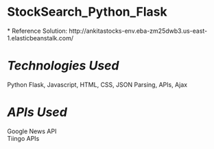 <h1>StockSearch_Python_Flask</h1>*
Reference Solution: http://ankitastocks-env.eba-zm25dwb3.us-east-1.elasticbeanstalk.com/
 
*<h1>Technologies Used</h1>*
Python Flask, Javascript, HTML, CSS, JSON Parsing, APIs, Ajax

*<h1>APIs Used</h1>*
Google News API <br>
Tiingo APIs

